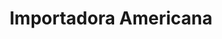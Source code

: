 ---
title: "Importadora Americana"
url: /puerto-la-cruz/importadora-americana/
shop: grandes almacenes
---